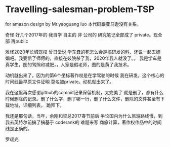 # Travelling-salesman-problem-TSP
for amazon  design by Mr.yaoguang luo 本代码跟亚马逊没有关系。

奇怪 好几个2017年的 我自学 自主的 非 公司的 研究笔记全部成了 private。现全部 再public

难怪2020年长城驾校 曾日堂说 学车蠢的死怎么会是搞研发的料、还说一起去嫖娼吧。我要信了师傅的，直接在妓院杀了我，2020年我人就没了。。
我是学车是真学生，图的驾照和减肥，，人家是假老师，图的是黄了我技术。

动机就出来了。因为的第6个坐标著作权是在学驾驶的时候 我在研发。这个核心的时间线最早原文件证明 莫名被private。动机就出来了。

我在这里再次感谢github的commit记录保留机制，太完美了 就是删了，都有什么时候删除的记录。删了什么字，删了哪一行，删了什么文件，删除的文件甚至有下载地址，详细列表。
跪拜下，


我还是那句话，当年，余刚和梁总2017春节前后 争论国内为什么旅游路线慢，到我去英特尔前搞了搞基于 coderank的 难题来写 商旅计算，著作权作品中的时间线是正确的。

罗瑶光
